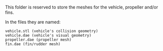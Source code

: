 This folder is reserved to store the meshes for the vehicle, propeller and/or fins.

In the files they are named:

    vehicle.stl (vehicle's collision geometry)
    vehicle.dae (vehicle's visual geometry)
    propeller.dae (propeller mesh)
    fin.dae (fin/rudder mesh)